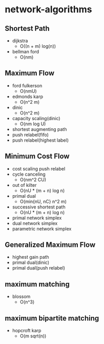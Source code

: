 # network-algorithms

## Shortest Path
- dijkstra
  - O((n + m) log(n))
- bellman ford
  - O(nm)

## Maximum Flow

- ford fulkerson
    - O(nmU)
- edmonds karp
    - O(n^2 m)
- dinic
    - O(n^2 m)
- capacity scaling(dinic)
    - O(nm log U)
- shortest augmenting path
- push relabel(fifo)
- push relabel(highest label)

## Minimum Cost Flow

- cost scaling push relabel
- cycle canceling
    - O(nm^2 CU)
- out of kilter
    - O(nU \* (m + n) log n)
- primal dual
    - O(min{nU, nC} n^2 m)
- successive shortest path
    - O(nU \* (m + n) log n)
- primal network simplex
- dual network simplex
- parametric network simplex

## Generalized Maximum Flow
- highest gain path
- primal dual(dinic)
- primal dual(push relabel)

## maximum matching
- blossom
  - O(n^3)
## maximum bipartite matching
- hopcroft karp
  - O(m sqrt(n))